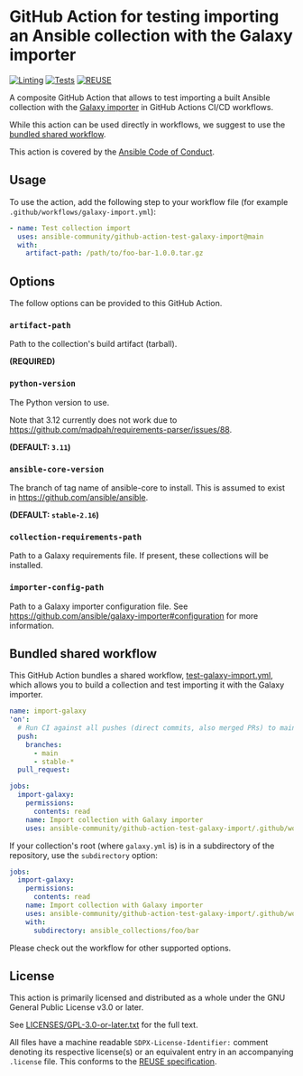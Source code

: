 <!--
Copyright (c) Ansible Project
GNU General Public License v3.0+ (see LICENSES/GPL-3.0-or-later.txt or https://www.gnu.org/licenses/gpl-3.0.txt)
SPDX-License-Identifier: GPL-3.0-or-later
-->

# GitHub Action for testing importing an Ansible collection with the Galaxy importer

[![Linting](https://github.com/ansible-community/github-action-test-galaxy-import/actions/workflows/linting.yml/badge.svg)](https://github.com/ansible-community/github-action-test-galaxy-import/actions/workflows/linting.yml)
[![Tests](https://github.com/ansible-community/github-action-test-galaxy-import/actions/workflows/tests.yml/badge.svg)](https://github.com/ansible-community/github-action-test-galaxy-import/actions/workflows/tests.yml)
[![REUSE](https://github.com/ansible-community/github-action-test-galaxy-import/actions/workflows/reuse.yml/badge.svg)](https://github.com/ansible-community/github-action-test-galaxy-import/actions/workflows/reuse.yml)

A composite GitHub Action that allows to test importing a built Ansible collection with the [Galaxy importer](https://github.com/ansible/galaxy-importer) in GitHub Actions CI/CD workflows.

While this action can be used directly in workflows, we suggest to use the [bundled shared workflow](#bundled-shared-workflow).

This action is covered by the [Ansible Code of Conduct](https://docs.ansible.com/ansible/latest/community/code_of_conduct.html).

## Usage

To use the action, add the following step to your workflow file (for example `.github/workflows/galaxy-import.yml`):

```yaml
- name: Test collection import
  uses: ansible-community/github-action-test-galaxy-import@main
  with:
    artifact-path: /path/to/foo-bar-1.0.0.tar.gz
```

## Options

The follow options can be provided to this GitHub Action.

### `artifact-path`

Path to the collection's build artifact (tarball).

**(REQUIRED)**

### `python-version`

The Python version to use.

Note that 3.12 currently does not work due to https://github.com/madpah/requirements-parser/issues/88.

**(DEFAULT: `3.11`)**

### `ansible-core-version`

The branch of tag name of ansible-core to install.
This is assumed to exist in https://github.com/ansible/ansible.

**(DEFAULT: `stable-2.16`)**

### `collection-requirements-path`

Path to a Galaxy requirements file. If present, these collections will be installed.

### `importer-config-path`

Path to a Galaxy importer configuration file.
See https://github.com/ansible/galaxy-importer#configuration for more information.

## Bundled shared workflow

This GitHub Action bundles a shared workflow, [test-galaxy-import.yml](https://github.com/ansible-community/github-action-test-galaxy-import/blob/main/.github/workflows/test-galaxy-import.yml), which allows you to build a collection and test importing it with the Galaxy importer.

```yaml
name: import-galaxy
'on':
  # Run CI against all pushes (direct commits, also merged PRs) to main and the stable-* branches, and all Pull Requests
  push:
    branches:
      - main
      - stable-*
  pull_request:

jobs:
  import-galaxy:
    permissions:
      contents: read
    name: Import collection with Galaxy importer
    uses: ansible-community/github-action-test-galaxy-import/.github/workflows/test-galaxy-import.yml@main
```

If your collection's root (where `galaxy.yml` is) is in a subdirectory of the repository, use the `subdirectory` option:

```yaml
jobs:
  import-galaxy:
    permissions:
      contents: read
    name: Import collection with Galaxy importer
    uses: ansible-community/github-action-test-galaxy-import/.github/workflows/test-galaxy-import.yml@main
    with:
      subdirectory: ansible_collections/foo/bar
```

Please check out the workflow for other supported options.

## License

This action is primarily licensed and distributed as a whole under the GNU General Public License v3.0 or later.

See [LICENSES/GPL-3.0-or-later.txt](https://github.com/ansible-community/github-action-test-galaxy-import/blob/main/COPYING) for the full text.

All files have a machine readable `SDPX-License-Identifier:` comment denoting its respective license(s) or an equivalent entry in an accompanying `.license` file. This conforms to the [REUSE specification](https://reuse.software/spec/).
